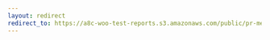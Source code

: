 ```yaml
---
layout: redirect
redirect_to: https://a8c-woo-test-reports.s3.amazonaws.com/public/pr-merge/44682/e2e/index.html
---
```

